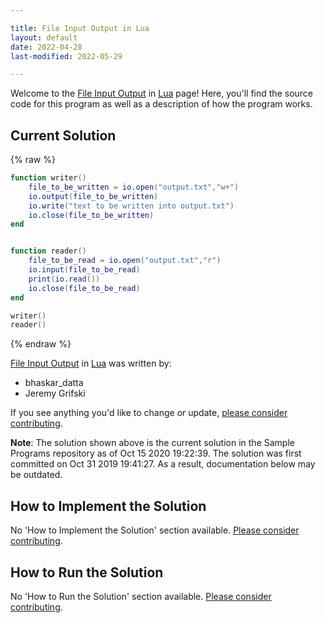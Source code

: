 ```yaml
---

title: File Input Output in Lua
layout: default
date: 2022-04-28
last-modified: 2022-05-29

---
```


Welcome to the [File Input Output](https://sampleprograms.io/projects/file-input-output) in [Lua](https://sampleprograms.io/languages/lua) page! Here, you'll find the source code for this program as well as a description of how the program works.

## Current Solution

{% raw %}

```lua
function writer()
	file_to_be_written = io.open("output.txt","w+")
	io.output(file_to_be_written)
	io.write("text to be written into output.txt")
	io.close(file_to_be_written)
end


function reader()
	file_to_be_read = io.open("output.txt","r")
	io.input(file_to_be_read)
	print(io.read())
	io.close(file_to_be_read)
end

writer()
reader()
```

{% endraw %}

[File Input Output](https://sampleprograms.io/projects/file-input-output) in [Lua](https://sampleprograms.io/languages/lua) was written by:

- bhaskar_datta
- Jeremy Grifski

If you see anything you'd like to change or update, [please consider contributing](https://github.com/TheRenegadeCoder/sample-programs).

**Note**: The solution shown above is the current solution in the Sample Programs repository as of Oct 15 2020 19:22:39. The solution was first committed on Oct 31 2019 19:41:27. As a result, documentation below may be outdated.

## How to Implement the Solution

No 'How to Implement the Solution' section available. [Please consider contributing](https://github.com/TheRenegadeCoder/sample-programs-website).

## How to Run the Solution

No 'How to Run the Solution' section available. [Please consider contributing](https://github.com/TheRenegadeCoder/sample-programs-website).